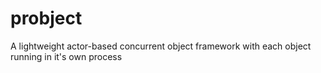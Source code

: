probject
========

A lightweight actor-based concurrent object framework with each object running in it's own process